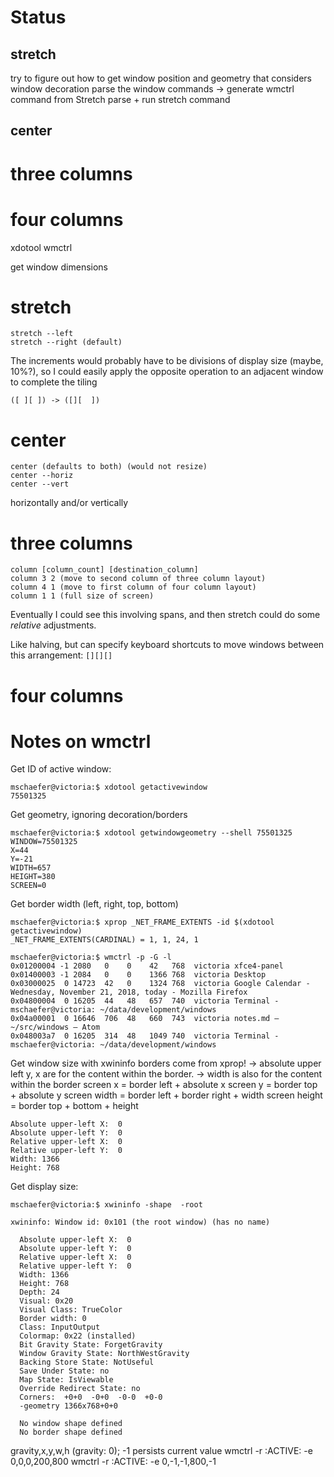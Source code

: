 # Status
## stretch
  try to figure out how to get window position and geometry that considers window decoration
  parse the window commands
->
  generate wmctrl command from Stretch
  parse + run stretch command
## center
# three columns
# four columns

xdotool
wmctrl

get window dimensions

# stretch
```
stretch --left
stretch --right (default)
```

The increments would probably have to be divisions of display size (maybe, 10%?), so I could easily apply the opposite operation to an adjacent window to complete the tiling

`([ ][ ]) -> ([][  ])`

# center
```
center (defaults to both) (would not resize)
center --horiz
center --vert
```

horizontally and/or vertically

# three columns
```
column [column_count] [destination_column]
column 3 2 (move to second column of three column layout)
column 4 1 (move to first column of four column layout)
column 1 1 (full size of screen)
```

Eventually I could see this involving spans, and then stretch could do some _relative_ adjustments.

Like halving, but can specify keyboard shortcuts to move windows between this arrangement: `[][][]`

# four columns


# Notes on wmctrl

Get ID of active window:
```
mschaefer@victoria:$ xdotool getactivewindow
75501325
```

Get geometry, ignoring decoration/borders
```
mschaefer@victoria:$ xdotool getwindowgeometry --shell 75501325
WINDOW=75501325
X=44
Y=-21
WIDTH=657
HEIGHT=380
SCREEN=0
```

Get border width (left, right, top, bottom)
```
mschaefer@victoria:$ xprop _NET_FRAME_EXTENTS -id $(xdotool getactivewindow)
_NET_FRAME_EXTENTS(CARDINAL) = 1, 1, 24, 1
```

```
mschaefer@victoria:$ wmctrl -p -G -l
0x01200004 -1 2080   0    0    42   768  victoria xfce4-panel
0x01400003 -1 2084   0    0    1366 768  victoria Desktop
0x03000025  0 14723  42   0    1324 768  victoria Google Calendar - Wednesday, November 21, 2018, today - Mozilla Firefox
0x04800004  0 16205  44   48   657  740  victoria Terminal - mschaefer@victoria: ~/data/development/windows
0x04a00001  0 16646  706  48   660  743  victoria notes.md — ~/src/windows — Atom
0x048003a7  0 16205  314  48   1049 740  victoria Terminal - mschaefer@victoria: ~/data/development/windows
```

Get window size with xwininfo
borders come from xprop!
  -> absolute upper left y, x are for the content within the border.
  -> width is also for the content within the border
  screen x = border left + absolute x
  screen y = border top + absolute y
  screen width = border left + border right + width
  screen height = border top + bottom + height
```
Absolute upper-left X:  0
Absolute upper-left Y:  0
Relative upper-left X:  0
Relative upper-left Y:  0
Width: 1366
Height: 768
```

Get display size:
```
mschaefer@victoria:$ xwininfo -shape  -root

xwininfo: Window id: 0x101 (the root window) (has no name)

  Absolute upper-left X:  0
  Absolute upper-left Y:  0
  Relative upper-left X:  0
  Relative upper-left Y:  0
  Width: 1366
  Height: 768
  Depth: 24
  Visual: 0x20
  Visual Class: TrueColor
  Border width: 0
  Class: InputOutput
  Colormap: 0x22 (installed)
  Bit Gravity State: ForgetGravity
  Window Gravity State: NorthWestGravity
  Backing Store State: NotUseful
  Save Under State: no
  Map State: IsViewable
  Override Redirect State: no
  Corners:  +0+0  -0+0  -0-0  +0-0
  -geometry 1366x768+0+0

  No window shape defined
  No border shape defined
```

gravity,x,y,w,h (gravity: 0); -1 persists current value
wmctrl -r :ACTIVE: -e 0,0,0,200,800
wmctrl -r :ACTIVE: -e 0,-1,-1,800,-1
